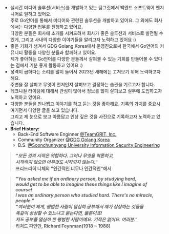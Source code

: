 - 실시간 미디어 솔루션(서비스)를 개발하고 있는 팀그릿에서 백엔드 소프트웨어 엔지니어로 일하고 있어요.  
주로 Go언어를 통해서 미디어와 관련된 솔루션을 개발하고 있어요. 그 외에도 회사에서는 다양한 업무를 진행하고 있어요.  
다양한 분들은 회사에 소개를 시켜드려서 회사가 좋은 솔루션과 서비스로 발전될 수 있게, 그리고 사내의 다양한 이야기들을 알리고자 노력하고 있어요 :)
- 좋은 기회가 생겨서 GDG Golang Korea에서 운영진으로써 한국에서 Go언어의 커뮤니티 활동을 다양한 분들과 함께하고 있어요.   
제가 좋아하는 Go언어를 다양한 분들께서 살펴볼 수 있는 기회를 만들어볼 수 있다는 점에서 기분 좋게 활동하고 있어요 :)
- 성격이 급하다는 소리를 많이 들어서 2023년 새해에는 고쳐보기 위해 노력하고자 해요.  
주변을 잘 살피고 무엇이 먼저인지 살펴보고 결정하는 습관을 기르고자 합니다.
- 테크니컬 라이팅에 대해서 관심이 많아서 정보를 많이 살펴보고 실무에 도입하고자 노력하고 있어요.
- 다양한 분들을 만나뵙고 이야기를 하고 듣는 것을 좋아해요. 기록의 가치를 중요시 여기면서 다양한 글을 쓰고 있습니다.  
그리고 제 눈으로 보고 아름답고 인상 깊은 것을 사진으로 기록하고자 노력하고 있습니다.
- **Brief History:**
  - Back-End Software Enginner [@TeamGRIT, Inc.](https://www.teamgrit.kr/)
  - Community Organizer [@GDG Golang Korea](https://gdg.community.dev/gdg-golang-korea/)
  - B.S. [@Soonchunhyang University Information Security Engineering](https://home.sch.ac.kr/security/index.jsp)

> ***”모든 것의 시작은 위험하다. 그러나 무엇을 막론하고,  
> 시작하지 않으면 아무것도 시작되지 않는다."***  
> **프리드리히 니체의 "인간적인 너무나 인간적인"에서**

> ***"You asked me if an ordinary person, by studying hard,  
> would get to be able to imagine these things like I imagine of course!  
> I was an ordinary person who studied hard. There's no miracle, people."  
> "여러분이 제게, 평범한 사람이 열심히 공부해서 제가 상상하는 것들을  
> 똑같이 상상할 수 있느냐고 묻는다면, 물론이죠!  
> 저도 공부를 열심히 한 평범한 사람이예요. 기적은 없어요. 여러분."***   
> **리처드 파인만, Richard Feynman(1918 ~ 1988)**
